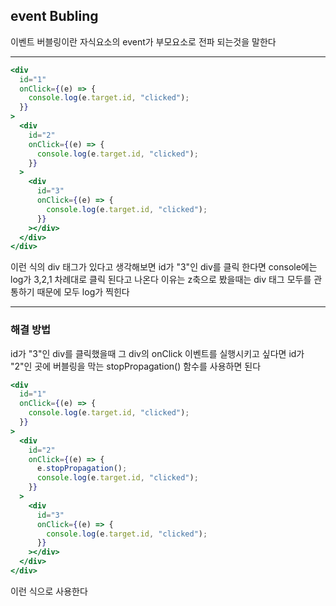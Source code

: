 ## event Bubling

이벤트 버블링이란 자식요소의 event가 부모요소로 전파 되는것을 말한다

<hr>

```jsx
<div
  id="1"
  onClick={(e) => {
    console.log(e.target.id, "clicked");
  }}
>
  <div
    id="2"
    onClick={(e) => {
      console.log(e.target.id, "clicked");
    }}
  >
    <div
      id="3"
      onClick={(e) => {
        console.log(e.target.id, "clicked");
      }}
    ></div>
  </div>
</div>
```

이런 식의 div 태그가 있다고 생각해보면 id가 "3"인 div를 클릭 한다면 console에는 log가 3,2,1 차례대로 클릭 된다고 나온다 이유는 z축으로 봤을때는 div 태그 모두를 관통하기 때문에 모두 log가 찍힌다

<hr>

### 해결 방법

id가 "3"인 div를 클릭했을때 그 div의 onClick 이벤트를 실행시키고 싶다면 id가 "2"인 곳에 버블링을 막는 stopPropagation() 함수를 사용하면 된다

```jsx
<div
  id="1"
  onClick={(e) => {
    console.log(e.target.id, "clicked");
  }}
>
  <div
    id="2"
    onClick={(e) => {
      e.stopPropagation();
      console.log(e.target.id, "clicked");
    }}
  >
    <div
      id="3"
      onClick={(e) => {
        console.log(e.target.id, "clicked");
      }}
    ></div>
  </div>
</div>
```

이런 식으로 사용한다
